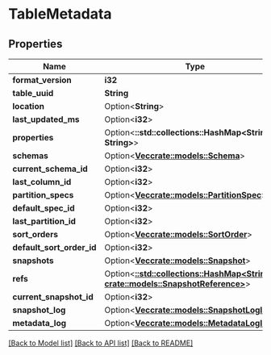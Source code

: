 # TableMetadata

## Properties

Name | Type | Description | Notes
------------ | ------------- | ------------- | -------------
**format_version** | **i32** |  | 
**table_uuid** | **String** |  | 
**location** | Option<**String**> |  | [optional]
**last_updated_ms** | Option<**i32**> |  | [optional]
**properties** | Option<**::std::collections::HashMap<String, String>**> |  | [optional]
**schemas** | Option<[**Vec<crate::models::Schema>**](Schema.md)> |  | [optional]
**current_schema_id** | Option<**i32**> |  | [optional]
**last_column_id** | Option<**i32**> |  | [optional]
**partition_specs** | Option<[**Vec<crate::models::PartitionSpec>**](PartitionSpec.md)> |  | [optional]
**default_spec_id** | Option<**i32**> |  | [optional]
**last_partition_id** | Option<**i32**> |  | [optional]
**sort_orders** | Option<[**Vec<crate::models::SortOrder>**](SortOrder.md)> |  | [optional]
**default_sort_order_id** | Option<**i32**> |  | [optional]
**snapshots** | Option<[**Vec<crate::models::Snapshot>**](Snapshot.md)> |  | [optional]
**refs** | Option<[**::std::collections::HashMap<String, crate::models::SnapshotReference>**](SnapshotReference.md)> |  | [optional]
**current_snapshot_id** | Option<**i32**> |  | [optional]
**snapshot_log** | Option<[**Vec<crate::models::SnapshotLogInner>**](SnapshotLog_inner.md)> |  | [optional]
**metadata_log** | Option<[**Vec<crate::models::MetadataLogInner>**](MetadataLog_inner.md)> |  | [optional]

[[Back to Model list]](../README.md#documentation-for-models) [[Back to API list]](../README.md#documentation-for-api-endpoints) [[Back to README]](../README.md)


